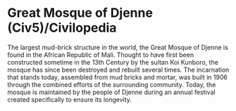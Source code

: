 # Great Mosque of Djenne (Civ5)/Civilopedia

The largest mud-brick structure in the world, the Great Mosque of Djenne is found in the African Republic of Mali. Thought to have first been constructed sometime in the 13th Century by the sultan Koi Kunboro, the mosque has since been destroyed and rebuilt several times. The incarnation that stands today, assembled from mud bricks and mortar, was built in 1906 through the combined efforts of the surrounding community. Today, the mosque is maintained by the people of Djenne during an annual festival created specifically to ensure its longevity.